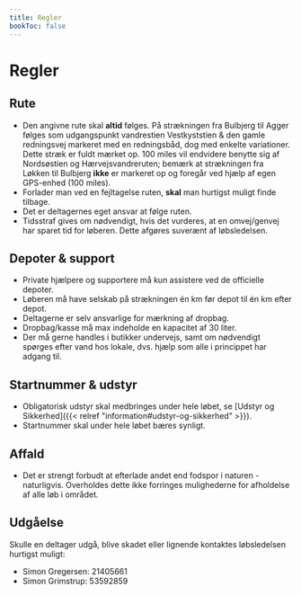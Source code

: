 ```yaml
---
title: Regler
bookToc: false
---
```


# Regler

## Rute

- Den angivne rute skal **altid** følges. På strækningen fra Bulbjerg til Agger
  følges som udgangspunkt vandrestien Vestkyststien & den gamle redningsvej
  markeret med en redningsbåd, dog med enkelte variationer. Dette stræk er fuldt
  mærket op. 100 miles vil endvidere benytte sig af Nordsøstien og
  Hærvejsvandreruten; bemærk at strækningen fra Løkken til Bulbjerg **ikke** er
  markeret op og foregår ved hjælp af egen GPS-enhed (100 miles).
- Forlader man ved en fejltagelse ruten, **skal** man hurtigst muligt finde
  tilbage.
- Det er deltagernes eget ansvar at følge ruten.
- Tidsstraf gives om nødvendigt, hvis det vurderes, at en omvej/genvej har
  sparet tid for løberen. Dette afgøres suverænt af løbsledelsen.

## Depoter & support

- Private hjælpere og supportere må kun assistere ved de officielle depoter.
- Løberen må have selskab på strækningen én km før depot til én km efter depot.
- Deltagerne er selv ansvarlige for mærkning af dropbag.
- Dropbag/kasse må max indeholde en kapacitet af 30 liter.
- Der må gerne handles i butikker undervejs, samt om nødvendigt spørges efter
  vand hos lokale, dvs. hjælp som alle i princippet har adgang til.

## Startnummer & udstyr
- Obligatorisk udstyr skal medbringes under hele løbet, se [Udstyr og
  Sikkerhed]({{< relref "information#udstyr-og-sikkerhed" >}}).
- Startnummer skal under hele løbet bæres synligt.

## Affald

- Det er strengt forbudt at efterlade andet end fodspor i naturen -
  naturligvis. Overholdes dette ikke forringes mulighederne for afholdelse af
  alle løb i området.

## Udgåelse

Skulle en deltager udgå, blive skadet eller lignende kontaktes løbsledelsen
hurtigst muligt:

- Simon Gregersen: 21405661
- Simon Grimstrup: 53592859
